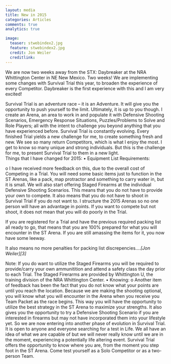 ```yaml
---
layout: media
title: New in 2015
categories: Articles
comments: true
analytics: true

image:
  teaser: stwebindex2.jpg
  feature: stwebindex2.jpg
  credit: Jon Weiler
  creditlink:  
---
```

 
 
 
We are now two weeks away from the STX: Daybreaker at the NRA Whittington Center in NE New Mexico.  Two weeks!  We are implementing some changes with Survival Trial this year, to broaden the experience of every Competitor.  Daybreaker is the first experience with this and I am very excited!  

Survival Trial is an adventure race – it is an Adventure.  It will give you the opportunity to push yourself to the limit.  Ultimately, it is up to you though.  I create an Arena, an area to work in and populate it with Defensive Shooting Scenarios, Emergency Response Situations, Puzzles/Problems to Solve and Role Players; all with the intent to challenge you beyond anything that you have experienced before. 
Survival Trial is constantly evolving.  Every finished Trial yields a new challenge for me, to create something fresh and new.  We see so many return Competitors, which is what I enjoy the most.  I get to know so many unique and strong individuals.  But this is the challenge for me, to present Survival Trial to them in a new light.  
Things that I have changed for 2015:
•	Equipment List Requirements:

o	I have received more feedback on this, due to the overall cost of Competing in a Trial.  You will need some basic items just to function in the ST Arenas, like a pack, map protractor and something to carry water in, but it is small.  We will also start offering Staged Firearms at the individual Defensive Shooting Scenarios.  This means that you do not have to provide your own to compete. It also means that you do not have to shoot in Survival Trial if you do not want to.  I structure the 2015 Arenas so no one person will have an advantage in points. If you want to compete but not shoot, it does not mean that you will do poorly in the Trial.

If you are registered for a Trial and have the previous required packing list all ready to go, that means that you are 100% prepared for what you will encounter in the ST Arena.  If you are still amassing the items for it, you now have some leeway.  

<span class="teaser">It also means no more penalties for packing list discrepencies….</span><cite>[Jon Weiler][3]</cite>

Note:  If you do want to utilize the Staged Firearms you will be required to provide/carry your own ammunitition and attend a safety class the day prior to each Trial.  The Staged Firerarms are provided by Whittington U, the training division of the NRA Whittington Center.
•	Knowing:
o	Another item of feedback has been the fact that you do not know what your points are until you reach the location.  Because we are making the shooting optional, you will know what you will encounter in the Arena when you receive you Team Packet as the race begins.  This way you will have the opportunity to utilize the best strategy in the ST Arena to maximize your strengths.  It also gives you the opportunity to try a Defensive Shooting Scenario if you are interested in firearms but may not have incorporated them into your lifestyle yet.
So we are now entering into another phase of evolution in Survival Trial.  It is open to anyone and everyone searching for a test in Life.  We all have an idea of what we are capable of but we will never really know until we are in the moment, experiencing a potentially life altering event.  Survival Trial offers the opportunity to know where you are, from the moment you step foot in the ST Arena.
Come test yourself as a Solo Competitor or as a two-person Team.  
